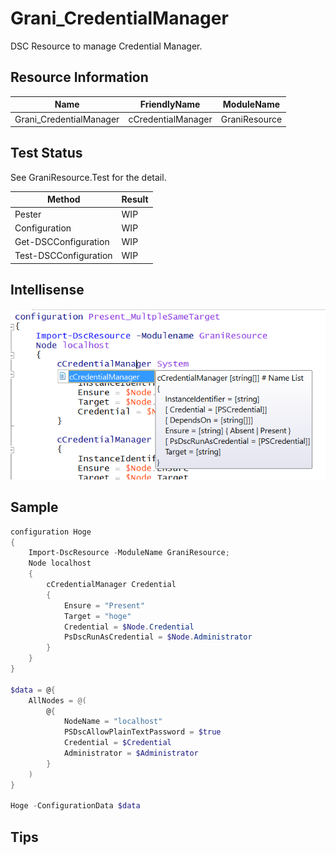 Grani_CredentialManager
============

DSC Resource to manage Credential Manager.

Resource Information
----

Name | FriendlyName | ModuleName 
-----|-----|-----
Grani_CredentialManager | cCredentialManager | GraniResource

Test Status
----

See GraniResource.Test for the detail.

Method | Result
----|----
Pester| WIP
Configuration| WIP
Get-DSCConfiguration| WIP
Test-DSCConfiguration| WIP

Intellisense
----

![](cCredentialManager.png)


Sample
----


```powershell
configuration Hoge
{
    Import-DscResource -ModuleName GraniResource;
    Node localhost
    {
        cCredentialManager Credential
        {
            Ensure = "Present"
            Target = "hoge"
            Credential = $Node.Credential
            PsDscRunAsCredential = $Node.Administrator
        }
    }
}

$data = @{
    AllNodes = @(
        @{
            NodeName = "localhost"
            PSDscAllowPlainTextPassword = $true
            Credential = $Credential
            Administrator = $Administrator
        }
    )
}

Hoge -ConfigurationData $data
```

Tips
----


